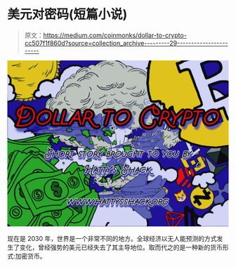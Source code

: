 # 美元对密码(短篇小说)

> 原文：<https://medium.com/coinmonks/dollar-to-crypto-cc507f1f860d?source=collection_archive---------29----------------------->

![](img/e4c42f7b0e641f0bb613f21dfb8a799c.png)

现在是 2030 年，世界是一个非常不同的地方。全球经济以无人能预测的方式发生了变化，曾经强势的美元已经失去了其主导地位。取而代之的是一种新的货币形式:加密货币。